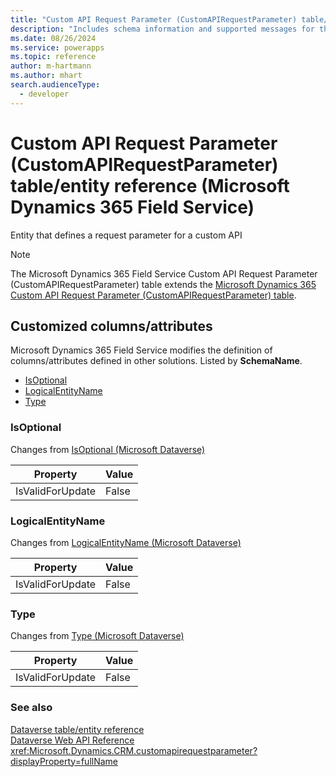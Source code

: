 ```yaml
---
title: "Custom API Request Parameter (CustomAPIRequestParameter) table/entity reference (Microsoft Dynamics 365 Field Service)"
description: "Includes schema information and supported messages for the Custom API Request Parameter (CustomAPIRequestParameter) table/entity with Microsoft Dynamics 365 Field Service."
ms.date: 08/26/2024
ms.service: powerapps
ms.topic: reference
author: m-hartmann
ms.author: mhart
search.audienceType: 
  - developer
---
```


# Custom API Request Parameter (CustomAPIRequestParameter) table/entity reference (Microsoft Dynamics 365 Field Service)

Entity that defines a request parameter for a custom API

> [!NOTE]
> The Microsoft Dynamics 365 Field Service Custom API Request Parameter (CustomAPIRequestParameter) table extends the [Microsoft Dynamics 365 Custom API Request Parameter (CustomAPIRequestParameter) table](/dynamics365/developer/entities/customapirequestparameter).



## Customized columns/attributes

Microsoft Dynamics 365 Field Service modifies the definition of columns/attributes defined in other solutions. Listed by **SchemaName**.

- [IsOptional](#BKMK_IsOptional)
- [LogicalEntityName](#BKMK_LogicalEntityName)
- [Type](#BKMK_Type)

### <a name="BKMK_IsOptional"></a> IsOptional

Changes from [IsOptional (Microsoft Dataverse)](/power-apps/developer/data-platform/reference/entities/customapirequestparameter#BKMK_IsOptional)

|Property|Value|
|---|---|
|IsValidForUpdate|False|


### <a name="BKMK_LogicalEntityName"></a> LogicalEntityName

Changes from [LogicalEntityName (Microsoft Dataverse)](/power-apps/developer/data-platform/reference/entities/customapirequestparameter#BKMK_LogicalEntityName)

|Property|Value|
|---|---|
|IsValidForUpdate|False|


### <a name="BKMK_Type"></a> Type

Changes from [Type (Microsoft Dataverse)](/power-apps/developer/data-platform/reference/entities/customapirequestparameter#BKMK_Type)

|Property|Value|
|---|---|
|IsValidForUpdate|False|




### See also

[Dataverse table/entity reference](../about-entity-reference.md)  
[Dataverse Web API Reference](/power-apps/developer/data-platform/webapi/reference/about)   
<xref:Microsoft.Dynamics.CRM.customapirequestparameter?displayProperty=fullName>
